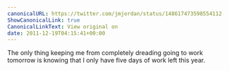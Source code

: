```yaml
---
canonicalURL: https://twitter.com/jmjordan/status/148617473598554112
ShowCanonicalLink: true
CanonicalLinkText: View original on
date: 2011-12-19T04:15:41+00:00
---
```

The only thing keeping me from completely dreading going to work tomorrow is knowing that I only have five days of work left this year.